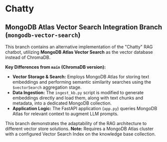 # Chatty
## MongoDB Atlas Vector Search Integration Branch (`mongodb-vector-search`)

This branch contains an alternative implementation of the "Chatty" RAG chatbot, utilizing **MongoDB Atlas Vector Search** as the vector database instead of ChromaDB.

**Key Differences from `main` (ChromaDB version):**
*   **Vector Storage & Search:** Employs MongoDB Atlas for storing text embeddings and performing semantic similarity searches using the `$vectorSearch` aggregation stage.
*   **Data Ingestion:** The `ingest_kb.py` script is modified to generate embeddings directly and load them, along with text chunks and metadata, into a dedicated MongoDB collection.
*   **Application Logic:** The FastAPI application (`app.py`) queries MongoDB Atlas for relevant context to augment LLM prompts.

This branch demonstrates the adaptability of the RAG architecture to different vector store solutions. **Note:** Requires a MongoDB Atlas cluster with a configured Vector Search Index on the knowledge base collection.